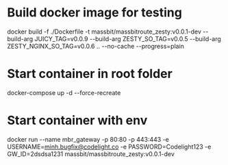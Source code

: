 # Build docker image for testing
docker build -f ./Dockerfile -t massbit/massbitroute_zesty:v0.0.1-dev --build-arg JUICY_TAG=v0.0.9 --build-arg ZESTY_SO_TAG=v0.0.5 --build-arg ZESTY_NGINX_SO_TAG=v0.0.6 .. --no-cache --progress=plain

# Start container in root folder
docker-compose up -d --force-recreate

# Start container with env
docker run --name mbr_gateway -p 80:80 -p 443:443 -e USERNAME=minh.bugfix@codelight.co -e PASSWORD=Codelight123 -e GW_ID=2dsdsa1231 massbit/massbitroute_zesty:v0.0.1-dev